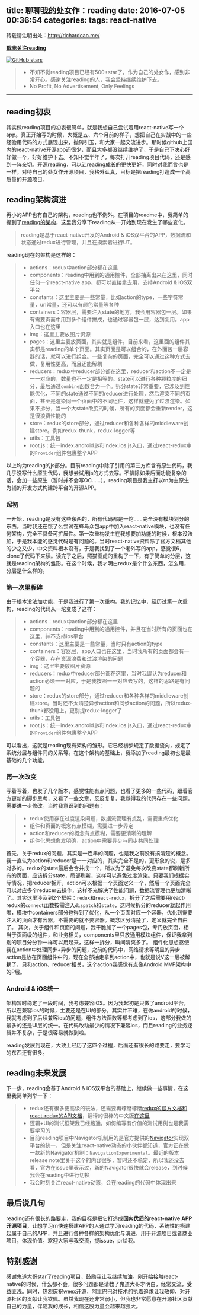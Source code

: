 title: 聊聊我的处女作：reading
date: 2016-07-05 00:36:54
categories:
tags: react-native
---
转载请注明出处：http://richardcao.me/

**[戳我关注reading](https://github.com/attentiveness/reading)**

[![GitHub stars](https://img.shields.io/github/stars/attentiveness/reading.svg)](https://github.com/attentiveness/reading/stargazers)

>* 不知不觉reading项目已经有500+star了，作为自己的处女作，感到非常开心。感谢关注reading的人，我会坚持继续维护下去。
>* No Profit, No Advertisement, Only Feelings

---

## reading初衷
其实做reading项目的初衷很简单，就是我想自己尝试着用react-native写一个app。真正开始写的时候，大概是五、六个月前的样子，想把自己在实战中的一些经验用代码的方式展现出来，抛砖引玉，和大家一起交流进步。那时候github上国内的react-native开源app还很少，而且大多都没继续维护了，于是自己下决心好好做一个，好好维护下去。不知不觉半年了，每次打开reading项目代码，还是感到一阵亲切。开源reading，可以让reading成长的更快更好，同时对我而言也是一样。对待自己的处女作开源项目，我格外认真，目标是把reading打造成一个高质量的开源项目。

## reading架构演进
再小的APP也有自己的架构，reading也不例外。在项目的readme中，我简单的提到了[reading的架构](https://github.com/attentiveness/reading#application-architecture)，这里我分享下reading从一开始到现在发生了哪些变化。

> reading是基于react-native开发的Android & iOS双平台的APP，数据流和状态通过redux进行管理，并且在摸索着进行UT。

reading现在的架构是这样的：

>* actions：redux中action部分都在这里
>* components：reading中用到的通用控件，全部抽离出来在这里，同时任何一个react-native app，都可以直接拿去用，支持Android & iOS双平台
>* constants：这里主要是一些常量，比如action的type，一些字符常量，url常量，还可以有颜色常量等各种
>* containers：容器层，需要注入state的地方，我会用容器包一层。如果有需要页面中用到多个组件拼成，也通过容器包一层，达到复用。app入口也在这里
>* img：这里主要放图片资源
>* pages：这里主要放页面，其实就是组件。目前来看，这里面的组件其实都是reading的单个页面。其实页面是可以组合的，在外面包一层容器的话，就可以进行组合。一些复杂的页面，完全可以通过这种方式去做，复用性更高，而且还能解耦
>* reducers：redux中reducer部分都在这里，reducer和action不一定是一一对应的，数量也不一定是相等的。state可以进行各种颗粒度的细分，最后通过`combine`函数合为一个。拆分state非常重要，它涉及到性能优化，不同的state通过不同的reducer进行处理，然后渲染不同的页面，甚至是渲染同一个页面中的不同组件，这样就避免了过渡渲染。如果不拆分，当一个大state改变的时候，所有的页面都会重新render，这是很浪费性能的
>* store：redux的store部分，通过reducer和各种各样的middleware创建store。例如redux-thunk，redux-logger等
>* utils：工具包
>* root.js：统一index.android.js和index.ios.js入口，通过react-redux中的`Provider`组件包裹整个APP

以上均为reading的js部分。目前reading中除了引用的第三方库含有原生代码，我几乎没写什么原生代码，我想尝试用js的方式去写。不排除如果后面功能复杂的话，会加一些原生（暂时并不会写OC……）。reading项目是我主打以rn为主原生为辅的开发方式构建跨平台的开源APP。

### 起初
一开始，reading是没有这些东西的，所有代码都是一坨……完全没有模块划分的东西。当时我还在饿了么尝试在蜂鸟众包app中加入react-native模块，也没有任何架构，完全不具备可扩展性。第一次重构发生在我想要加功能的时候，根本没法加，于是我本能的感觉代码是有问题的。当时react-native资料除了官方文档其他的少之又少，中文资料根本没有，于是我找到了一个老外写的app，感觉很6，clone了代码下来读。读完了之后，照猫画虎的重构了一下，有了简单的分层，这就是reading架构的雏形。在这个时候，我才明白redux是个什么东西，怎么用，分层是什么样的。

### 第一次里程碑
由于根本没法加功能，于是我进行了第一次重构。我的记忆中，经历过第一次重构，reading的代码从一坨变成了这样：

>* actions：redux中action部分都在这里
>* components：reading中用到的通用控件，并且在当时所有的页面也在这里，并不支持ios平台
>* constants：这里主要是一些常量，当时只有action的type
>* containers：容器层，app入口也在这里，当时我所有的页面都会有一个容器，存在资源浪费和过渡渲染的问题
>* img：这里主要放图片资源
>* reducers：redux中reducer部分都在这里，当时我误认为reducer和action必须一一对应，于是我按照一一对应去写的，这样的思路是有问题的
>* store：redux的store部分，通过reducer和各种各样的middleware创建store。当时还不太清楚异步action和同步action的问题，所以redux-thunk都没用上，更别提redux-logger了
>* utils：工具包
>* root.js：统一index.android.js和index.ios.js入口，通过react-redux中的`Provider`组件包裹整个APP

可以看出，这就是reading现有架构的雏形。它已经初步规定了数据流向，规定了系统分层与组件间的关系等。在这个架构的基础上，我添加了reading最初也是最基础的几个功能。

### 再一次改变
写着写着，也发了几个版本，感觉性能有点问题，也看了更多的一些代码，跟着官方更新的脚步思考，又看了一些文章，反反复复，我觉得我的代码存在一些问题，需要进一步修改。当时我意识到的问题有：

>* redux使用存在过度渲染问题，数据流管理有点乱，需要重点优化
>* 组件和页面的概念有点模糊，需要进一步界定
>* action和reducer的概念有点模糊，需要更清晰的理解
>* 组件化思想愈发明确，action中需要异步与同步共同处理

首先，关于redux的问题，其实是一连串的问题，也是我之前没有搞清楚的概念。我一直认为action和reducer是一一对应的，其实完全不是的，更形象的说，是多对多的。redux的state最后会合并成一个，所以为了避免每次改变state都刷新所有的页面，应该拆分state，局部刷新，这样可以避免过度渲染。只要我们根据实际情况，把reducer拆开，action可以根据一个页面定义一个，然后一个页面完全可以对应多个reducer去操作，这样不光解决了性能问题，数据流管理也更加清晰了。其实这里涉及到2个框架：`redux`和`react-redux`，拆分了之后需要用react-redux的`connect`函数按需注入`dispatch`和`state`，这时候拆分的reducer就起作用啦，模块中containers部分也得到了优化，从一个页面对应一个容器，优化到需要注入的页面才有容器，不需要的就不要容器。概念区分清楚了，定义就完全自由了。
其次，关于组件和页面的问题，我干脆加了一个pages包，专门放页面，相当于页面级的组件，和业务相关，components里只放通用模块组件，保证我拿到别的项目分分钟一样可以用起来，这样一拆分，瞬间清爽多了。
组件化思想驱使我在action中处理同步+异步的问题，之前的代码中，网络请求等明显的异步action是放在页面组件中的，现在全部抽走拿到action中，也就是说V这一层被解耦了，只和action、reducer相关，这个action我感觉有点像Android MVP架构中的P层。

### Android & iOS统一
架构暂时稳定了一段时间，我考虑兼容iOS。因为我起初是只做了android平台，所以在兼容ios的时候，主要还是在UI的部分，其实并不难，在做android的时候，我就考虑到了后续兼容ios的问题，组件方法函数等都考虑到了ios，这部分我做的最多的还是UI层的统一。在代码改动最少的情况下兼容ios，而且reading的业务逻辑并不复杂，于是很容易就做到啦。

reading发展到现在，大致上经历了这四个过程，后面还有很长的路要走，要学习的东西还有很多。

## reading未来发展
下一步，reading会基于Android & iOS双平台的基础上，继续做一些事情，在这里我简单列举一下：

>* redux还有很多更高级的玩法，还需要再琢磨琢磨[redux的官方文档和react-redux的API文档](http://redux.js.org/)，翻译的很棒的中文版[在这里](http://cn.redux.js.org/)
>* 逻辑+UI的测试框架我已经跑通，如何编写有价值的测试用例也是我需要学习的
>* 目前reading项目中Navigator机制用的是官方提供的[Navigator](http://facebook.github.io/react-native/docs/navigator.html)实现双平台的统一，但是关注react-native动态的小伙伴都知道，官方正在做一款新的Navigator机制：`NavigationExperimental`。最近的版本release note里关于这个的内容很多，暂时还不稳定，所以我还没去看，官方在issue里表示过，新的Navigator很快就会release，到时候我会在reading中进行切换
>* 我会时刻关注react-native动态，会在reading的代码中体现出来

## 最后说几句
reading还有很长的路要走，我的目标是把它打造成**国内优质的react-native APP开源项目**，让想学习rn快速搭建APP的人通过学习reading的代码，系统性的搭建起属于自己的APP，并且进行各种各样的架构优化与演进，用于开源项目或者商业项目，体现价值。欢迎大家与我交流，提issue，pr给我。

## 特别感谢
感谢[鬼道](https://github.com/luics)大哥star了reading项目，鼓励我让我继续加油。刚开始接触react-native的时候，什么都不会，很多问题都是请教了鬼道大哥才明白，经常交流，受益匪浅。同时，热烈庆祝[weex](https://github.com/alibaba/weex)开源，阿里巴巴对技术的执着追求让我敬仰，对开源社区的贡献让我钦佩。虽然我现在还非常弱小，但我也非常愿意在开源社区贡献自己的力量，伴随我的成长，相信这股力量会越来越强大。